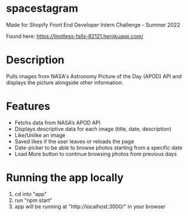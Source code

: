 # spacestagram
Made for Shopify Front End Developer Intern Challenge - Summer 2022

Found here: https://limitless-falls-82121.herokuapp.com/

# Description
Pulls images from NASA's Astronomy Picture of the Day (APOD) API and displays the picture alongside other information.



# Features
* Fetchs data from NASA’s APOD API
* Displays descriptive data for each image (title, date, description)
* Like/Unlike an image
* Saved likes if the user leaves or reloads the page 
* Date-picker to be able to browse photos starting from a specific date
* Load More button to continue browsing photos from previous days

# Running the app locally
1. cd into "app"
2. run "npm start"
3. app will be running at "http://localhost:3000/" in your browser
